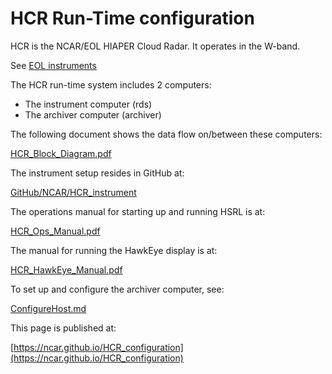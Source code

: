 # HCR Run-Time configuration

HCR is the NCAR/EOL HIAPER Cloud Radar. It operates in the W-band.

See [EOL instruments](https://www.eol.ucar.edu/ground-based-airborne-remote-sensing-platforms)

The HCR run-time system includes 2 computers:

* The instrument computer (rds)
* The archiver computer (archiver)

The following document shows the data flow on/between these computers:

  [HCR_Block_Diagram.pdf](./docs/HCR_Block_Diagram.pdf)

The instrument setup resides in GitHub at:

  [GitHub/NCAR/HCR_instrument](https://github.com/NCAR/HCR_instrument)

The operations manual for starting up and running HSRL is at:

  [HCR_Ops_Manual.pdf](./docs/HCR_Ops_Manual.pdf)

The manual for running the HawkEye display is at:

  [HCR_HawkEye_Manual.pdf](./docs/HCR_HawkEye_Manual.pdf)

To set up and configure the archiver computer, see:

  [ConfigureHost.md](./docs/ConfigureHost.md)

This page is published at:

  [https://ncar.github.io/HCR_configuration](https://ncar.github.io/HCR_configuration)

